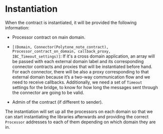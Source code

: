 # Instantiation

When the contract is instantiated, it will be provided the following information:

- Processor contract on main domain.

- `[(Domain, Connector(Polytone_note_contract), Processor_contract_on_domain, callback_proxy, IBC_Timeout_settings)]`: If it's a cross domain application, an array will be passed with each external domain label and its corresponding connector contracts and proxies that will be instantiated before hand. For each connector, there will be also a proxy corresponding to that external domain because it’s a two-way communication flow and we need to receive callbacks. Additionally, we need a set of `Timeout` settings for the bridge, to know for how long the messages sent through the connector are going to be valid.

- Admin of the contract (if different to sender).

The instantiation will set up all the processors on each domain so that we can start instantiating the libraries afterwards and providing the correct `Processor` addresses to each of them depending on which domain they are in.
